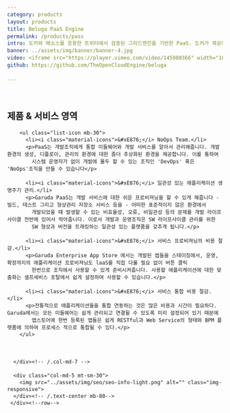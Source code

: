 ```yaml
---
category: products
layout: products
title: Beluga PaaS Engine
permalink: /products/pass
intro: 도커와 메소스를 응용한 트위터에서 검증된 그리드엔진을 기반한 PaaS. 도커가 제공하는 다양한 어플리케이션 구동 환경을 지원. 애플리케이션 소스코드에서 도커이미지를 생성시킨 후 서비스를 구동 시킨 후 장애 발생시 오토페일오버(Auto-Failover), 오토스케일(Auto-Scale), 무정지재배포를 목표로 함.
banner: ../assets/img/banner/banner-4.jpg
video: <iframe src="https://player.vimeo.com/video/145980366" width="100%" height="365" frameborder="0" webkitallowfullscreen="" mozallowfullscreen="" allowfullscreen="" class="style-scope uengine-products"></iframe>
github: https://github.com/TheOpenCloudEngine/beluga

---
```


<br>

<section class="section-padding dark-bg lighten-4">
  <div class="container">
     <div class="row">
      <div class="col-md-7 light-grey-text">
        <h2 class="font-40 mb-30 white-text">제품 & 서비스 영역</h2>

        <ul class="list-icon mb-30">
          <li><i class="material-icons">&#xE876;</i> NoOps Team.</li>
          <p>PaaS는 개발조직에게 통합 미들웨어와 개발 서비스를 알아서 관리해줍니다. 개발환경의 생성, 디플로이, 관리의 환경에 대한 좀더 추상화된 환경을 제공합니다. 이를 통하여
            시스템 운영자가 없이 개발에 몰두 할 수 있는 조직인 'DevOps' 혹은 'NoOps'조직을 만들 수 있습니다</p>

          <li><i class="material-icons">&#xE876;</i> 일관성 있는 애플리케이션 생명주기 관리.</li>
          <p>Garuda PaaS는 개발 서비스에 대한 쉬운 프로비져닝을 할 수 있게 해줍니다 - 빌드, 테스트 그리고 형상관리 저장소 서비스 등을 - 어떠한 표준적이지 않은 환경에서
            개발되었을 때 발생할 수 있는 비효율성, 오류, 비일관성 등의 문제를 개발 라이프사이클 전반에 있어서 막아줍니다. 이로서 개발과 운영조직은 SW 라이프사이클 관리를 위한
            SW 형상과 버전을 트래킹하는 일관성 있는 플랫품을 갖추게 됩니다.</p>

          <li><i class="material-icons">&#xE876;</i> 서비스 프로비져닝의 비용 절감.</li>
          <p>Garuda Enterprise App Store 에서는 개발된 앱들을 스테이징에서, 운영, 확장까지의 애플리케이션 프로비져닝도 laaS를 직접 다룰 필요 없이 버튼 클릭
            한번으로 조직에서 사용할 수 있게 준비시켜줍니다. 사용할 애플리케이션에 대한 맞춤화는 셀프세비스 포탈에서 쉽게 설정하여 사용할 수 있습니다.</p>

          <li><i class="material-icons">&#xE876;</i> 서비스 통합 비용 절감.</li>
          <p>전통적으로 애플리케이션들을 통합 연동하는 것은 많은 비용과 시간이 필요하다. Garuda에서는 모든 미들웨어는 쉽게 관리되고 연결될 수 있도록 미리 설정되어 있기 때문에
            앱스토어에 한번 등록된 앱들은 쉽게 RESTful과 Web Service의 형태와 BPM 플랫폼에 의하여 프로세스 적으로 통합될 수 있다.</p>
        </ul>



      </div><!-- /.col-md-7 -->

      <div class="col-md-5 mt-sm-30">
        <img src="../assets/img/seo/seo-info-light.png" alt="" class="img-responsive">
      </div><!-- /.text-center mb-80-->
     </div><!--row-->
  </div><!-- /.container -->
</section>
